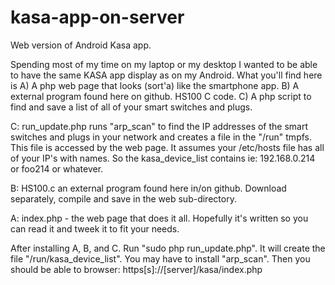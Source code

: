 # kasa-app-on-server
Web version of Android Kasa app.

Spending most of my time on my laptop or my desktop I wanted to be able to have the same KASA app display as on my Android.  What you'll find here is A) A php web page that looks (sort'a) like the smartphone app.  B) A external program found here on github. HS100 C code. C) A php script to find and save a list of all of your smart switches and plugs.

C:  run_update.php runs "arp_scan" to find the IP addresses of the smart switches and plugs in your network and creates a file in the "/run" tmpfs.  This file is accessed by the web page.  It assumes your /etc/hosts file has all of your IP's with names. So the kasa_device_list contains ie: 192.168.0.214 or foo214 or whatever.

B:  HS100.c an external program found here in/on github.  Download separately, compile and save in the web sub-directory.

A: index.php - the web page that does it all.   Hopefully it's written so you can read it and tweek it to fit your needs.

After installing A, B, and C.  Run "sudo php run_update.php".  It will create the file "/run/kasa_device_list".  You may have to install "arp_scan".  Then you should be able to browser:  https[s]://[server]/kasa/index.php 

  
